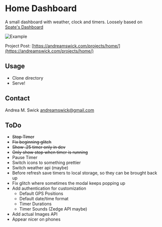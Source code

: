 # Home Dashboard

A small dashboard with weather, clock and timers. Loosely based on [Spate's Dashboard](https://github.com/spatie/dashboard.spatie.be/)

![Example](https://andreamswick.com/img/mockups/apps/home-dashboard.JPG)

Project Post: [https://andreamswick.com/projects/home/](https://andreamswick.com/projects/home/)

## Usage

- Clone directory
- Serve!

## Contact

Andrea M. Swick
andreamswick@gmail.com

## ToDo

- ~~Stop Timer~~
- ~~Fix beginning glitch~~
- ~~Show .25 timer only in dev~~
- ~~Only show stop when timer is running~~
- Pause Timer
- Switch icons to something prettier
- Switch weather api (maybe)
- Before refresh save timers to local storage, so they can be brought back up
- Fix glitch where sometimes the modal keeps popping up
- Add authentication for customization
  - Default GPS Positions
  - Default date/time format
  - Timer Durations
  - Timer Sounds (Zedge API maybe)
- Add actual Images API
- Appear nicer on phones